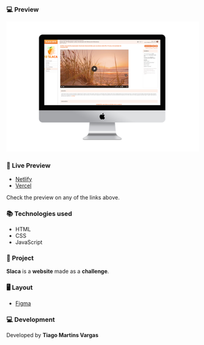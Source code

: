 ### :computer: Preview

![Slaca](./preview.png)

### :iphone: Live Preview

- [Netlify](https://eloquent-youtiao-51cc73.netlify.app/)
- [Vercel](https://slaca-ten.vercel.app/)

Check the preview on any of the links above.

### :books: Technologies used

- HTML
- CSS
- JavaScript

### :rocket: Project

**Slaca** is a **website** made as a **challenge**.

### :desktop_computer: Layout

- [Figma](https://www.figma.com/file/0D27YdXU8ibf0AhsBC2OEm/Chuva---Exerc%C3%ADcio-Frontend)

### :computer: Development

Developed by **Tiago Martins Vargas**
